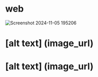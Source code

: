 # web
![Screenshot 2024-11-05 195206](https://github.com/user-attachments/assets/e360def4-0435-4ca3-9dfc-b9b4bb7e53f8)

# [alt text] (image_url)
# [alt text] (image_url)
